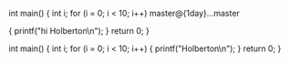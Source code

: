 

int main()
{
  int i;
  for (i = 0; i < 10; i++)
  master@{1day}...master

  {
    printf("hi Holberton\n");
  }
  return 0;
}

int main()
{
  int i;
  for (i = 0; i < 10; i++)
  {
    printf("Holberton\n");
  }
  return 0;
}
